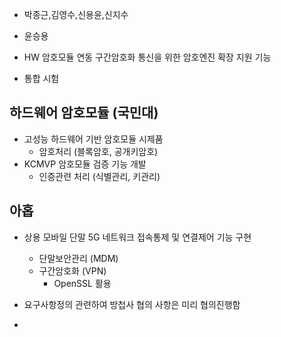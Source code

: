 
- 박종근,김영수,신용윤,신지수
- 윤승용

- HW 암호모듈 연동 구간암호화 통신을 위한 암호엔진 확장 지원 기능
- 통합 시험

## 하드웨어 암호모듈 (국민대)
- 고성능 하드웨어 기반 암호모듈 시제품
  - 암호처리 (블록암호, 공개키암호)
- KCMVP 암호모듈 검증 기능 개발
  - 인증관련 처리 (식별관리, 키관리)

## 아홉
- 상용 모바일 단말 5G 네트워크 접속통제 및 연결제어 기능 구현
  - 단말보안관리 (MDM)
  - 구간암호화 (VPN)
    - OpenSSL 활용

- 요구사항정의 관련하여 방첩사 협의 사항은 미리 협의진행함
- 
